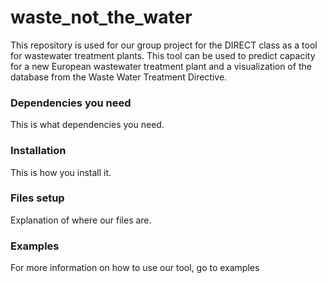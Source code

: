 
# waste_not_the_water

This repository is used for our group project for the DIRECT class as a tool for wastewater treatment plants. This tool can be used to predict capacity for a new European wastewater treatment plant and a visualization of the database from the Waste Water Treatment Directive.

### Dependencies you need

This is what dependencies you need.

### Installation

This is how you install it.

### Files setup

Explanation of where our files are.

### Examples

For more information on how to use our tool, go to examples